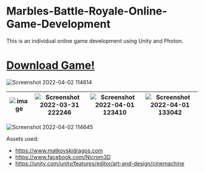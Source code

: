 # Marbles-Battle-Royale-Online-Game-Development
This is an individual online game development using Unity and Photon.

# [Download Game!](https://lizhenghe-chen.itch.io/marbles-battle-royale)

![Screenshot 2022-04-02 114614](https://user-images.githubusercontent.com/61171413/164069962-65a22f99-92d2-44cb-a9a4-5543c8ad3c24.png)

|![image](https://user-images.githubusercontent.com/61171413/164071290-6eb996e9-a513-4698-a404-2d6e15ba6d93.png) |     ![Screenshot 2022-03-31 222246](https://user-images.githubusercontent.com/61171413/164069919-d7de121e-7ad9-49fc-9b79-3473d59adc5e.png)|![Screenshot 2022-04-01 123410](https://user-images.githubusercontent.com/61171413/164069937-0a76cfbd-eda7-4fbc-b8f9-56d88e3cfdf7.png)|![Screenshot 2022-04-01 133042](https://user-images.githubusercontent.com/61171413/164069947-05f0eab8-aeea-4931-8ef8-d1b0716ede2e.png)  |
| ---------- | ------------------------------------------- | -------------------------- | --------- |

![Screenshot 2022-04-02 114645](https://user-images.githubusercontent.com/61171413/164069952-1dc455f5-5a78-4178-badd-fc150f99b4b7.png)


Assets used:
* https://www.matkovskidragos.com
* https://www.facebook.com/Nicrom3D
* https://unity.com/unity/features/editor/art-and-design/cinemachine
